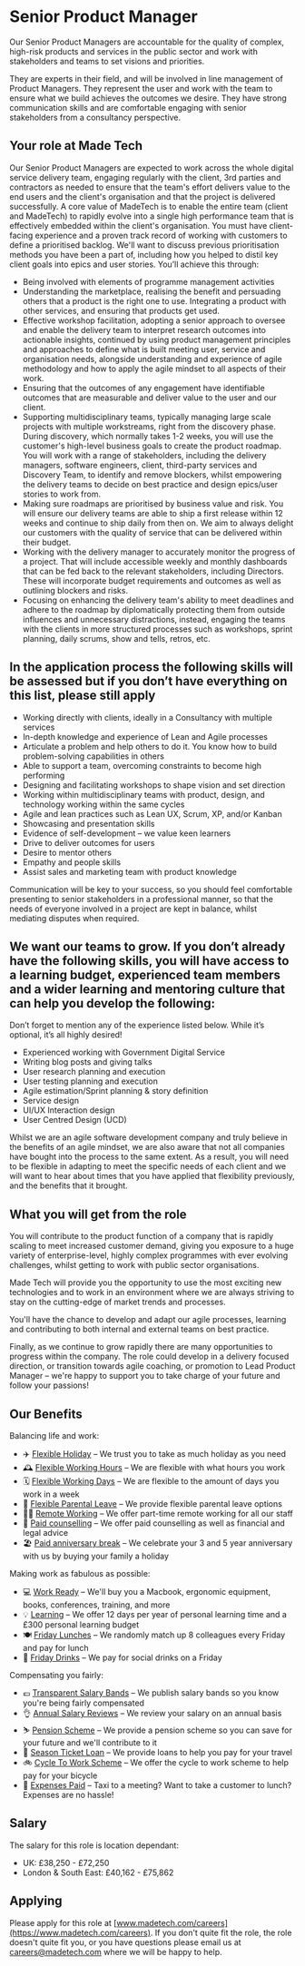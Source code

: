 # Senior Product Manager

Our Senior Product Managers are accountable for the quality of complex, high-risk products and services in the public sector and work with stakeholders and teams to set visions and priorities. 

They are experts in their field, and will be involved in line management of Product Managers. They represent the user and work with the team to ensure what we build achieves the outcomes we desire. They have strong communication skills and are comfortable engaging with senior stakeholders from a consultancy perspective.

## Your role at Made Tech

Our Senior Product Managers are expected to work across the whole digital service delivery team, engaging regularly with the client, 3rd parties and contractors as needed to ensure that the team's effort delivers value to the end users and the client's organisation and that the project is delivered successfully. A core value of MadeTech is to enable the entire team (client and MadeTech) to rapidly evolve into a single high performance team that is effectively embedded within the client's organisation. You must have client-facing experience and a proven track record of working with customers to define a prioritised backlog. We'll want to discuss previous prioritisation methods you have been a part of, including how you helped to distil key client goals into epics and user stories. You’ll achieve this through:

- Being involved with elements of programme management activities
- Understanding the marketplace, realising the benefit and persuading others that a product is the right one to use. Integrating a product with other services, and ensuring that products get used.
- Effective workshop facilitation, adopting a senior approach to oversee and enable the delivery team to interpret research outcomes into actionable insights, continued by using product management principles and approaches to define what is built meeting user, service and organisation needs, alongside understanding and experience of agile methodology and how to apply the agile mindset to all aspects of their work.
- Ensuring that the outcomes of any engagement have identifiable outcomes that are measurable and deliver value to the user and our client.
- Supporting multidisciplinary teams, typically managing large scale projects with multiple workstreams, right from the discovery phase. During discovery, which normally takes 1-2 weeks, you will use the customer's high-level business goals to create the product roadmap. You will work with a range of stakeholders, including the delivery managers, software engineers, client, third-party services and Discovery Team, to identify and remove blockers, whilst empowering the delivery teams to decide on best practice and design epics/user stories to work from.
- Making sure roadmaps are prioritised by business value and risk. You will ensure our delivery teams are able to ship a first release within 12 weeks and continue to ship daily from then on. We aim to always delight our customers with the quality of service that can be delivered within their budget.
- Working with the delivery manager to accurately monitor the progress of a project. That will include accessible weekly and monthly dashboards that can be fed back to the relevant stakeholders, including Directors. These will incorporate budget requirements and outcomes as well as outlining blockers and risks. 
- Focusing on enhancing the delivery team's ability to meet deadlines and adhere to the roadmap by diplomatically protecting them from outside influences and unnecessary distractions, instead, engaging the teams with the clients in more structured processes such as workshops, sprint planning, daily scrums, show and tells, retros, etc.

## In the application process the following skills will be assessed but if you don’t have everything on this list, please still apply

- Working directly with clients, ideally in a Consultancy with multiple services
- In-depth knowledge and experience of Lean and Agile processes 
- Articulate a problem and help others to do it. You know how to build problem-solving capabilities in others
- Able to support a team, overcoming constraints to become high performing
- Designing and facilitating workshops to shape vision and set direction
- Working within multidisciplinary teams with product, design, and technology working within the same cycles
- Agile and lean practices such as Lean UX, Scrum, XP, and/or Kanban
- Showcasing and presentation skills
- Evidence of self-development – we value keen learners
- Drive to deliver outcomes for users
- Desire to mentor others
- Empathy and people skills
- Assist sales and marketing team with product knowledge

Communication will be key to your success, so you should feel comfortable presenting to senior stakeholders in a professional manner, so that the needs of everyone involved in a project are kept in balance, whilst mediating disputes when required.

## We want our teams to grow. If you don’t already have the following skills, you will have access to a learning budget, experienced team members and a wider learning and mentoring culture that can help you develop the following:

Don’t forget to mention any of the experience listed below. While it’s optional, it’s all highly desired!

- Experienced working with Government Digital Service
- Writing blog posts and giving talks
- User research planning and execution
- User testing planning and execution
- Agile estimation/Sprint planning & story definition
- Service design
- UI/UX Interaction design
- User Centred Design (UCD)

Whilst we are an agile software development company and truly believe in the benefits of an agile mindset, we are also aware that not all companies have bought into the process to the same extent. As a result, you will need to be flexible in adapting to meet the specific needs of each client and we will want to hear about times that you have applied that flexibility previously, and the benefits that it brought.

## What you will get from the role

You will contribute to the product function of a company that is rapidly scaling to meet increased customer demand, giving you exposure to a huge variety of enterprise-level, highly complex programmes with ever evolving challenges, whilst getting to work with public sector organisations.

Made Tech will provide you the opportunity to use the most exciting new technologies and to work in an environment where we are always striving to stay on the cutting-edge of market trends and processes.

You'll have the chance to develop and adapt our agile processes, learning and contributing to both internal and external teams on best practice.

Finally, as we continue to grow rapidly there are many opportunities to progress within the company. The role could develop in a delivery focused direction, or transition towards agile coaching, or promotion to Lead Product Manager – we're happy to support you to take charge of your future and follow your passions!

## Our Benefits

Balancing life and work:

* ✈️ [Flexible Holiday](../benefits/flexible_holiday.md) – We trust you to take as much holiday as you need
* 🕰️ [Flexible Working Hours](../benefits/working_hours.md) – We are flexible with what hours you work
* 🗓️ [Flexible Working Days](../benefits/flexible_working.md) – We are flexible to the amount of days you work in a week
* 👶 [Flexible Parental Leave](../guides/welfare/parental_leave.md) – We provide flexible parental leave options
* 👩‍💻 [Remote Working](../benefits/remote_working.md) – We offer part-time remote working for all our staff
* 🤗 [Paid counselling](../guides/welfare/paid_counselling.md) – We offer paid counselling as well as financial and legal advice
* 🏖️ [Paid anniversary break](../benefits/paid_anniversary_break.md) – We celebrate your 3 and 5 year anniversary with us by buying your family a holiday

Making work as fabulous as possible:

* 💻 [Work Ready](../benefits/work_ready.md) – We'll buy you a Macbook, ergonomic equipment, books, conferences, training, and more
* 💡 [Learning](../guides/learning/README.md) – We offer 12 days per year of personal learning time and a £300 personal learning budget
* 🍽️ [Friday Lunches](../benefits/friday_lunch.md) – We randomly match up 8 colleagues every Friday and pay for lunch
* 🍻 [Friday Drinks](../benefits/getting_together.md) – We pay for social drinks on a Friday

Compensating you fairly:

* 💷 [Transparent Salary Bands](../roles/README.md) – We publish salary bands so you know you're being fairly compensated
* 👌 [Annual Salary Reviews](../guides/compensation/salary_reviews.md) – We review your salary on an annual basis
* ⛷️ [Pension Scheme](../benefits/pension_scheme.md) – We provide a pension scheme so you can save for your future and we'll contribute to it
* 🚄 [Season Ticket Loan](../benefits/season_ticket_loan.md) – We provide loans to help you pay for your travel
* 🚲 [Cycle To Work Scheme](../benefits/cycle_to_work_scheme.md) – We offer the cycle to work scheme to help pay for your bicycle
* 🚕 [Expenses Paid](../guides/compensation/expenses.md) – Taxi to a meeting? Want to take a customer to lunch? Expenses are no hassle!

## Salary

The salary for this role is location dependant:

- UK: £38,250 - £72,250
- London & South East: £40,162 - £75,862

## Applying

Please apply for this role at [www.madetech.com/careers](https://www.madetech.com/careers). If you don't quite fit the role, the role doesn't quite fit you, or you have questions please email us at [careers@madetech.com](mailto:careers@madetech.com) where we will be happy to help.

